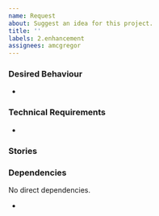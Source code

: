 ```yaml
---
name: Request
about: Suggest an idea for this project.
title: ''
labels: 2.enhancement
assignees: amcgregor
---
```


<!-- Enter a clear and concise description of what you want to happen here. Keep the length to one or two paragraphs, more specific (i.e. technical) detail can be added further on. The title of the issue should provide sufficient detail so as to easily locate the ticket in the future, and should identify the primary action item or concern. Delete this introduction, any unused sections, empty lists, section dividers, and instructional text (comments) prior to submission. -->


### Desired Behaviour

* <!-- Identify the behaviour that is desired. -->


### Technical Requirements

<!-- This section and the next are intended only for "particularly serious" requests (requiring planning) and may be deleted on other issue submissions. -->

* <!-- List any technical requirements here. -->


### Stories

<!-- Please provide given/when/then user stories describing the desired user interaction flow, if available. Multiple stories may be required to fully describe a feature. -->


### Dependencies

No direct dependencies.

* <!-- List any issue dependencies here. -->
